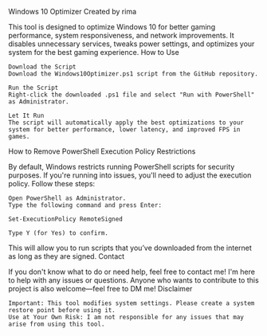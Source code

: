 Windows 10 Optimizer
Created by rima

This tool is designed to optimize Windows 10 for better gaming performance, system responsiveness, and network improvements. It disables unnecessary services, tweaks power settings, and optimizes your system for the best gaming experience.
How to Use

    Download the Script
    Download the Windows10Optimizer.ps1 script from the GitHub repository.

    Run the Script
    Right-click the downloaded .ps1 file and select "Run with PowerShell" as Administrator.

    Let It Run
    The script will automatically apply the best optimizations to your system for better performance, lower latency, and improved FPS in games.

How to Remove PowerShell Execution Policy Restrictions

By default, Windows restricts running PowerShell scripts for security purposes. If you're running into issues, you'll need to adjust the execution policy. Follow these steps:

    Open PowerShell as Administrator.
    Type the following command and press Enter:

    Set-ExecutionPolicy RemoteSigned

    Type Y (for Yes) to confirm.

This will allow you to run scripts that you’ve downloaded from the internet as long as they are signed.
Contact

If you don't know what to do or need help, feel free to contact me! I'm here to help with any issues or questions. Anyone who wants to contribute to this project is also welcome—feel free to DM me!
Disclaimer

    Important: This tool modifies system settings. Please create a system restore point before using it.
    Use at Your Own Risk: I am not responsible for any issues that may arise from using this tool.
